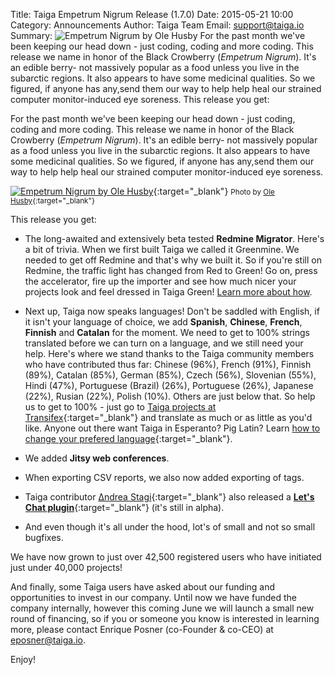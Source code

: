 Title: Taiga Empetrum Nigrum Release (1.7.0)
Date: 2015-05-21 10:00
Category: Announcements
Author: Taiga Team
Email: support@taiga.io
Summary: ![Empetrum Nigrum by Ole Husby](/images/2015-05-21_changelog170/empetrum_nigrum-ole_husby.jpg) For the past month we've been keeping our head down - just coding, coding and more coding. This release we name in honor of the Black Crowberry (_Empetrum Nigrum_). It's an edible berry- not massively popular as a food unless you live in the subarctic regions. It also appears to have some medicinal qualities. So we figured, if anyone has any,send them our way to help help heal our strained computer monitor-induced eye soreness. This release you get:

For the past month we've been keeping our head down - just coding, coding and more coding. This release we name in honor of the Black Crowberry (_Empetrum Nigrum_). It's an edible berry- not massively popular as a food unless you live in the subarctic regions. It also appears to have some medicinal qualities. So we figured, if anyone has any,send them our way to help help heal our strained computer monitor-induced eye soreness.

[![Empetrum Nigrum by Ole Husby](/images/2015-05-21_changelog170/empetrum_nigrum-ole_husby.jpg)](https://www.flickr.com/photos/khianti/7986248369/in/photolist-6HkHQZ-8WQW44-2QQqkk-abUV5w-BGoAy-8WQakC-8Fp9Ky-629mWh-8WChZo-8Lp4Ap-2QQwrx-8WMwR6-5WFMhK-84LBCW-daHBpp-8AnnyZ-8oiV9p-aC1sFx-oyVaEp-fpbRHN "See photo at Ole Husby's profile in Flickr"){:target="_blank"}
<small>Photo by [Ole Husby](https://www.flickr.com/photos/khianti/ "See Ole's profile"){:target="_blank"}</small>

This release you get:

- The long-awaited and extensively beta tested **Redmine Migrator**. Here's a bit of trivia. When we first built Taiga we called it Greenmine. We needed to get off Redmine and that's why we built it. So if you're still on Redmine, the traffic light has changed from Red to Green! Go on, press the accelerator, fire up the importer and see how much nicer your projects look and feel dressed in Taiga Green! [Learn more about how](http://taigaio.github.io/redmine-migrator/ "See Redmine Migrator support page").

- Next up, Taiga now speaks languages! Don't be saddled with English, if it isn't your language of choice, we add **Spanish**, **Chinese**, **French**, **Finnish** and **Catalan** for the moment. We need to get to 100% strings translated before we can turn on a language, and we still need your help. Here's where we stand thanks to the Taiga community members who have contributed thus far: Chinese (96%), French (91%), Finnish (89%), Catalan (85%), German (85%), Czech (56%), Slovenian (55%), Hindi (47%), Portuguese (Brazil) (26%), Portuguese (26%), Japanese (22%), Rusian (22%), Polish (10%). Others are just below that. So help us to get to 100% - just go to [Taiga projects at Transifex](https://www.transifex.com/organization/taiga-agile-llc/ "See Taiga projects at Transifex"){:target="_blank"} and translate as much or as little as you'd like. Anyone out there want Taiga in Esperanto? Pig Latin? Learn [how to change your prefered language](https://taiga.io/support/is-taiga-in-my-language/ "See support page: 'Can I use Taiga in my language?'"){:target="_blank"}.

- We added **Jitsy web conferences**.

- When exporting CSV reports, we also now added exporting of tags.

- Taiga contributor [Δndrea Stagi](https://github.com/astagi "See Andrea's profile in GitHub"){:target="_blank"} also released a [**Let's Chat plugin**](https://github.com/taigaio/taiga-contrib-letschat "See taiga-contrib-letschat repository in GitHub"){:target="_blank"} (it's still in alpha).

- And even though it's all under the hood, lot's of small and not so small bugfixes.

We have now grown to just over 42,500 registered users who have initiated just under 40,000 projects!

And finally, some Taiga users have asked about our funding and opportunities to invest in our company. Until now we have funded the company internally, however this coming June we will launch a small new round of financing, so if you or someone you know is interested in learning more, please contact Enrique Posner (co-Founder & co-CEO) at [eposner@taiga.io](mailto:eposner@taiga.io "Send mail to Enrique Posner").

Enjoy!

